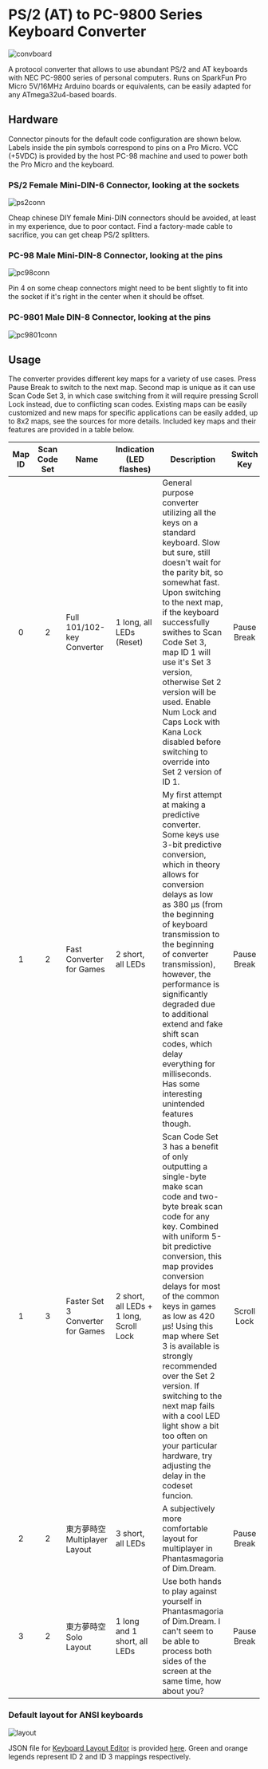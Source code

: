 # PS/2 (AT) to PC-9800 Series Keyboard Converter

![convboard](https://user-images.githubusercontent.com/32784787/202309940-71aa7d5c-1b22-4544-8487-274933973721.png)

A protocol converter that allows to use abundant PS/2 and AT keyboards with NEC PC-9800 series of personal computers. Runs on SparkFun Pro Micro 5V/16MHz Arduino boards or equivalents, can be easily adapted for any ATmega32u4-based boards.

## Hardware

Connector pinouts for the default code configuration are shown below. Labels inside the pin symbols correspond to pins on a Pro Micro. VCC (+5VDC) is provided by the host PC-98 machine and used to power both the Pro Micro and the keyboard.

### PS/2 Female Mini-DIN-6 Connector, looking at the sockets

![ps2conn](https://user-images.githubusercontent.com/32784787/202313107-ca38b250-b138-4b20-9112-8ef252b5cdd0.png)

Cheap chinese DIY female Mini-DIN connectors should be avoided, at least in my experience, due to poor contact. Find a factory-made cable to sacrifice, you can get cheap PS/2 splitters.

### PC-98 Male Mini-DIN-8 Connector, looking at the pins

![pc98conn](https://user-images.githubusercontent.com/32784787/202434054-251d8b98-587b-4ad7-8371-5231197af4f0.png)

Pin 4 on some cheap connectors might need to be bent slightly to fit into the socket if it's right in the center when it should be offset.

### PC-9801 Male DIN-8 Connector, looking at the pins

![pc9801conn](https://user-images.githubusercontent.com/32784787/202553143-6fce22b0-44da-42a0-aa9c-52918f042584.png)

## Usage

The converter provides different key maps for a variety of use cases. Press Pause Break to switch to the next map. Second map is unique as it can use Scan Code Set 3, in which case switching from it will require pressing Scroll Lock instead, due to conflicting scan codes. Existing maps can be easily customized and new maps for specific applications can be easily added, up to 8x2 maps, see the sources for more details. Included key maps and their features are provided in a table below.

Map ID | Scan Code Set | Name | Indication (LED flashes) | Description | Switch Key | Next Map
:---: | :---: | --- | --- | --- | :---: | ---
0 | 2 | Full 101/102-key Converter | 1 long, all LEDs (Reset) | General purpose converter utilizing all the keys on a standard keyboard. Slow but sure, still doesn't wait for the parity bit, so somewhat fast. Upon switching to the next map, if the keyboard successfully swithes to Scan Code Set 3, map ID 1 will use it's Set 3 version, otherwise Set 2 version will be used. Enable Num Lock and Caps Lock with Kana Lock disabled before switching to override into Set 2 version of ID 1. | Pause Break | ID 1 (Set 2 or 3)
1 | 2 | Fast Converter for Games | 2 short, all LEDs | My first attempt at making a predictive converter. Some keys use 3-bit predictive conversion, which in theory allows for conversion delays as low as 380 μs (from the beginning of keyboard transmission to the beginning of converter transmission), however, the performance is significantly degraded due to additional extend and fake shift scan codes, which delay everything for milliseconds. Has some interesting unintended features though. | Pause Break | ID 2
1 | 3 | Faster Set 3 Converter for Games | 2 short, all LEDs + 1 long, Scroll Lock | Scan Code Set 3 has a benefit of only outputting a single-byte make scan code and two-byte break scan code for any key. Combined with uniform 5-bit predictive conversion, this map provides conversion delays for most of the common keys in games as low as 420 μs! Using this map where Set 3 is available is strongly recommended over the Set 2 version. If switching to the next map fails with a cool LED light show a bit too often on your particular hardware, try adjusting the delay in the codeset funcion. | Scroll Lock | ID 2
2 | 2 | 東方夢時空 Multiplayer Layout | 3 short, all LEDs | A subjectively more comfortable layout for multiplayer in Phantasmagoria of Dim.Dream. | Pause Break | ID 3
3 | 2 | 東方夢時空 Solo Layout | 1 long and 1 short, all LEDs | Use both hands to play against yourself in Phantasmagoria of Dim.Dream. I can't seem to be able to process both sides of the screen at the same time, how about you? | Pause Break | ID 0

### Default layout for ANSI keyboards

![layout](https://user-images.githubusercontent.com/32784787/202906857-34e72956-d3ce-4d77-9fac-b1c68f4dc21a.png)

JSON file for [Keyboard Layout Editor](http://www.keyboard-layout-editor.com/) is provided [here](layout.json). Green and orange legends represent ID 2 and ID 3 mappings respectively.
